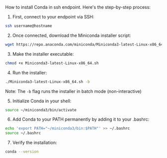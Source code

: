 How to install Conda in ssh endpoint. Here's the step-by-step process:

1. First, connect to your endpoint via SSH:
```bash
ssh username@hostname
```

2. Once connected, download the Miniconda installer script:
```bash
wget https://repo.anaconda.com/miniconda/Miniconda3-latest-Linux-x86_64.sh
```

3. Make the installer executable:
```bash
chmod +x Miniconda3-latest-Linux-x86_64.sh
```

4. Run the installer:
```bash
./Miniconda3-latest-Linux-x86_64.sh -b
```
Note: The `-b` flag runs the installer in batch mode (non-interactive)

5. Initialize Conda in your shell:
```bash
source ~/miniconda3/bin/activate
```

6. Add Conda to your PATH permanently by adding it to your .bashrc:
```bash
echo 'export PATH="~/miniconda3/bin:$PATH"' >> ~/.bashrc
source ~/.bashrc
```

7. Verify the installation:
```bash
conda --version
```

